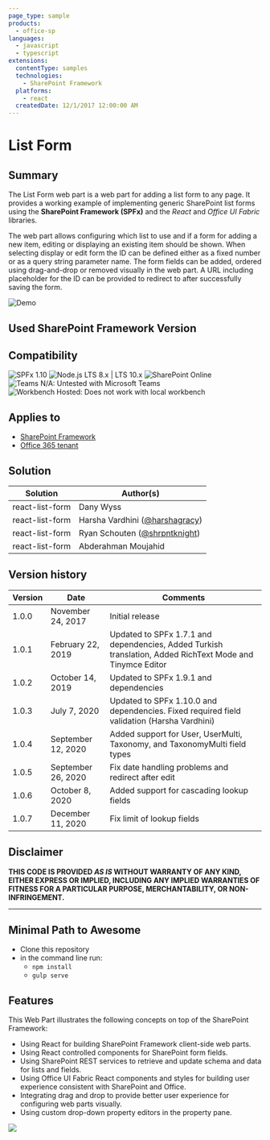 ```yaml
---
page_type: sample
products:
  - office-sp
languages:
  - javascript
  - typescript
extensions:
  contentType: samples
  technologies:
    - SharePoint Framework
  platforms:
    - react
  createdDate: 12/1/2017 12:00:00 AM
---
```


# List Form

## Summary

The List Form web part is a web part for adding a list form to any page. It provides a working example of implementing generic SharePoint list forms using the **SharePoint Framework (SPFx)** and the _React_ and _Office UI Fabric_ libraries.

The web part allows configuring which list to use and if a form for adding a new item, editing or displaying an existing item should be shown. When selecting display or edit form the ID can be defined either as a fixed number or as a query string parameter name. The form fields can be added, ordered using drag-and-drop or removed visually in the web part. A URL including placeholder for the ID can be provided to redirect to after successfully saving the form.

![Demo](./assets/React-ListForm-Overview.gif)

## Used SharePoint Framework Version

## Compatibility

![SPFx 1.10](https://img.shields.io/badge/SPFx-1.10.0-green.svg) 
![Node.js LTS 8.x | LTS 10.x](https://img.shields.io/badge/Node.js-LTS%208.x%20%7C%20LTS%2010.x-green.svg)
![SharePoint Online](https://img.shields.io/badge/SharePoint-Online-yellow.svg) 
![Teams N/A: Untested with Microsoft Teams](https://img.shields.io/badge/Teams-N%2FA-lightgrey.svg "Untested with Microsoft Teams") 
![Workbench Hosted: Does not work with local workbench](https://img.shields.io/badge/Workbench-Hosted-yellow.svg "Does not work with local workbench")

## Applies to

- [SharePoint Framework](https://docs.microsoft.com/sharepoint/dev/spfx/sharepoint-framework-overview)
- [Office 365 tenant](https://docs.microsoft.com/sharepoint/dev/spfx/set-up-your-development-environment)

## Solution

| Solution        | Author(s)                                                         |
| --------------- | ----------------------------------------------------------------- |
| react-list-form | Dany Wyss                                                         |
| react-list-form | Harsha Vardhini ([@harshagracy](https://twitter.com/harshagracy)) |
| react-list-form | Ryan Schouten ([@shrpntknight](https://twitter.com/shrpntknight)) |
| react-list-form | Abderahman Moujahid                                               |

## Version history

| Version | Date               | Comments                                                                                                  |
| ------- | ------------------ | --------------------------------------------------------------------------------------------------------- |
| 1.0.0   | November 24, 2017  | Initial release                                                                                           |
| 1.0.1   | February 22, 2019  | Updated to SPFx 1.7.1 and dependencies, Added Turkish translation, Added RichText Mode and Tinymce Editor |
| 1.0.2   | October 14, 2019   | Updated to SPFx 1.9.1 and dependencies                                                                    |
| 1.0.3   | July 7, 2020       | Updated to SPFx 1.10.0 and dependencies. Fixed required field validation (Harsha Vardhini)                |
| 1.0.4   | September 12, 2020 | Added support for User, UserMulti, Taxonomy, and TaxonomyMulti field types                                |
| 1.0.5   | September 26, 2020 | Fix date handling problems and redirect after edit                                                        |
| 1.0.6   | October 8, 2020    | Added support for cascading lookup fields                                                                 |
| 1.0.7   | December 11, 2020  | Fix limit of lookup fields                                                                                |

## Disclaimer

**THIS CODE IS PROVIDED _AS IS_ WITHOUT WARRANTY OF ANY KIND, EITHER EXPRESS OR IMPLIED, INCLUDING ANY IMPLIED WARRANTIES OF FITNESS FOR A PARTICULAR PURPOSE, MERCHANTABILITY, OR NON-INFRINGEMENT.**

---

## Minimal Path to Awesome

- Clone this repository
- in the command line run:
  - `npm install`
  - `gulp serve`

## Features

This Web Part illustrates the following concepts on top of the SharePoint Framework:

- Using React for building SharePoint Framework client-side web parts.
- Using React controlled components for SharePoint form fields.
- Using SharePoint REST services to retrieve and update schema and data for lists and fields.
- Using Office UI Fabric React components and styles for building user experience consistent with SharePoint and Office.
- Integrating drag and drop to provide better user experience for configuring web parts visually.
- Using custom drop-down property editors in the property pane.

<img src="https://telemetry.sharepointpnp.com/sp-dev-fx-webparts/samples/react-list-form" />
